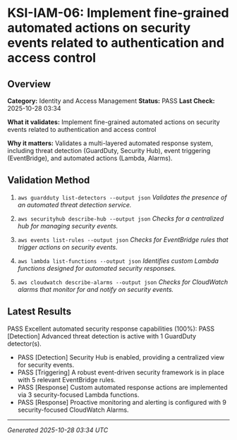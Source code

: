 # KSI-IAM-06: Implement fine-grained automated actions on security events related to authentication and access control

## Overview

**Category:** Identity and Access Management
**Status:** PASS
**Last Check:** 2025-10-28 03:34

**What it validates:** Implement fine-grained automated actions on security events related to authentication and access control

**Why it matters:** Validates a multi-layered automated response system, including threat detection (GuardDuty, Security Hub), event triggering (EventBridge), and automated actions (Lambda, Alarms).

## Validation Method

1. `aws guardduty list-detectors --output json`
   *Validates the presence of an automated threat detection service.*

2. `aws securityhub describe-hub --output json`
   *Checks for a centralized hub for managing security events.*

3. `aws events list-rules --output json`
   *Checks for EventBridge rules that trigger actions on security events.*

4. `aws lambda list-functions --output json`
   *Identifies custom Lambda functions designed for automated security responses.*

5. `aws cloudwatch describe-alarms --output json`
   *Checks for CloudWatch alarms that monitor for and notify on security events.*

## Latest Results

PASS Excellent automated security response capabilities (100%): PASS [Detection] Advanced threat detection is active with 1 GuardDuty detector(s).
- PASS [Detection] Security Hub is enabled, providing a centralized view for security events.
- PASS [Triggering] A robust event-driven security framework is in place with 5 relevant EventBridge rules.
- PASS [Response] Custom automated response actions are implemented via 3 security-focused Lambda functions.
- PASS [Response] Proactive monitoring and alerting is configured with 9 security-focused CloudWatch Alarms.

---
*Generated 2025-10-28 03:34 UTC*